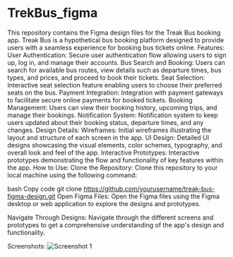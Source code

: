 # TrekBus_figma
This repository contains the Figma design files for the Treak Bus booking app. Treak Bus is a hypothetical bus booking platform designed to provide users with a seamless experience for booking bus tickets online.
Features:
User Authentication: Secure user authentication flow allowing users to sign up, log in, and manage their accounts.
Bus Search and Booking: Users can search for available bus routes, view details such as departure times, bus types, and prices, and proceed to book their tickets.
Seat Selection: Interactive seat selection feature enabling users to choose their preferred seats on the bus.
Payment Integration: Integration with payment gateways to facilitate secure online payments for booked tickets.
Booking Management: Users can view their booking history, upcoming trips, and manage their bookings.
Notification System: Notification system to keep users updated about their booking status, departure times, and any changes.
Design Details:
Wireframes: Initial wireframes illustrating the layout and structure of each screen in the app.
UI Design: Detailed UI designs showcasing the visual elements, color schemes, typography, and overall look and feel of the app.
Interactive Prototypes: Interactive prototypes demonstrating the flow and functionality of key features within the app.
How to Use:
Clone the Repository: Clone this repository to your local machine using the following command:

bash
Copy code
git clone https://github.com/yourusername/treak-bus-figma-design.git
Open Figma Files: Open the Figma files using the Figma desktop or web application to explore the designs and prototypes.

Navigate Through Designs: Navigate through the different screens and prototypes to get a comprehensive understanding of the app's design and functionality.

Screenshots:
![Screenshot 1](screenshots/screenshot1.png)






